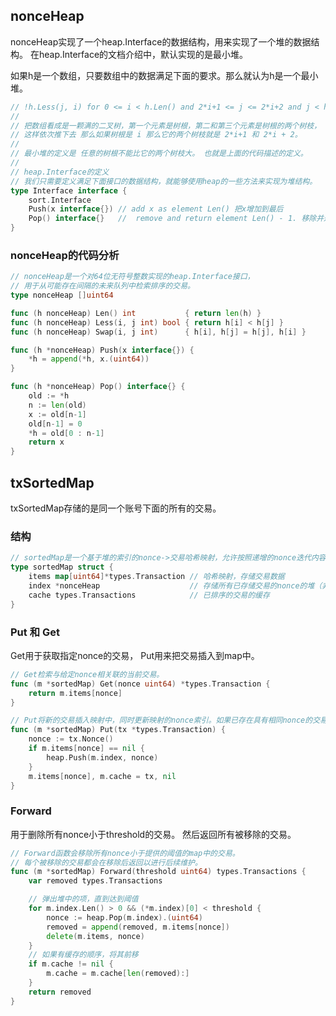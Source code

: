 ## nonceHeap
nonceHeap实现了一个heap.Interface的数据结构，用来实现了一个堆的数据结构。 在heap.Interface的文档介绍中，默认实现的是最小堆。

如果h是一个数组，只要数组中的数据满足下面的要求。那么就认为h是一个最小堆。
```go
// !h.Less(j, i) for 0 <= i < h.Len() and 2*i+1 <= j <= 2*i+2 and j < h.Len()
// 
// 把数组看成是一颗满的二叉树，第一个元素是树根，第二和第三个元素是树根的两个树枝，
// 这样依次推下去 那么如果树根是 i 那么它的两个树枝就是 2*i+1 和 2*i + 2。
// 
// 最小堆的定义是 任意的树根不能比它的两个树枝大。 也就是上面的代码描述的定义。
// 
// heap.Interface的定义
// 我们只需要定义满足下面接口的数据结构，就能够使用heap的一些方法来实现为堆结构。
type Interface interface {
	sort.Interface
	Push(x interface{}) // add x as element Len() 把x增加到最后
	Pop() interface{}   //  remove and return element Len() - 1. 移除并返回最后的一个元素
}
```

### nonceHeap的代码分析
```go
// nonceHeap是一个对64位无符号整数实现的heap.Interface接口，
// 用于从可能存在间隔的未来队列中检索排序的交易。
type nonceHeap []uint64

func (h nonceHeap) Len() int           { return len(h) }
func (h nonceHeap) Less(i, j int) bool { return h[i] < h[j] }
func (h nonceHeap) Swap(i, j int)      { h[i], h[j] = h[j], h[i] }

func (h *nonceHeap) Push(x interface{}) {
	*h = append(*h, x.(uint64))
}

func (h *nonceHeap) Pop() interface{} {
	old := *h
	n := len(old)
	x := old[n-1]
	old[n-1] = 0
	*h = old[0 : n-1]
	return x
}
```

## txSortedMap
txSortedMap存储的是同一个账号下面的所有的交易。

### 结构
```go
// sortedMap是一个基于堆的索引的nonce->交易哈希映射，允许按照递增的nonce迭代内容。
type sortedMap struct {
	items map[uint64]*types.Transaction // 哈希映射，存储交易数据
	index *nonceHeap                    // 存储所有已存储交易的nonce的堆（非严格模式）
	cache types.Transactions            // 已排序的交易的缓存
}
```

### Put 和 Get
Get用于获取指定nonce的交易， Put用来把交易插入到map中。
```go
// Get检索与给定nonce相关联的当前交易。
func (m *sortedMap) Get(nonce uint64) *types.Transaction {
	return m.items[nonce]
}

// Put将新的交易插入映射中，同时更新映射的nonce索引。如果已存在具有相同nonce的交易，则会被覆盖。
func (m *sortedMap) Put(tx *types.Transaction) {
	nonce := tx.Nonce()
	if m.items[nonce] == nil {
		heap.Push(m.index, nonce)
	}
	m.items[nonce], m.cache = tx, nil
}
```

### Forward
用于删除所有nonce小于threshold的交易。 然后返回所有被移除的交易。
```go
// Forward函数会移除所有nonce小于提供的阈值的map中的交易。
// 每个被移除的交易都会在移除后返回以进行后续维护。
func (m *sortedMap) Forward(threshold uint64) types.Transactions {
	var removed types.Transactions

	// 弹出堆中的项，直到达到阈值
	for m.index.Len() > 0 && (*m.index)[0] < threshold {
		nonce := heap.Pop(m.index).(uint64)
		removed = append(removed, m.items[nonce])
		delete(m.items, nonce)
	}
	// 如果有缓存的顺序，将其前移
	if m.cache != nil {
		m.cache = m.cache[len(removed):]
	}
	return removed
}
```


































